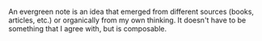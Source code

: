 An evergreen note is an idea that emerged from different sources (books, articles, etc.) or organically from my own thinking. It doesn't have to be something that I agree with, but is composable. 